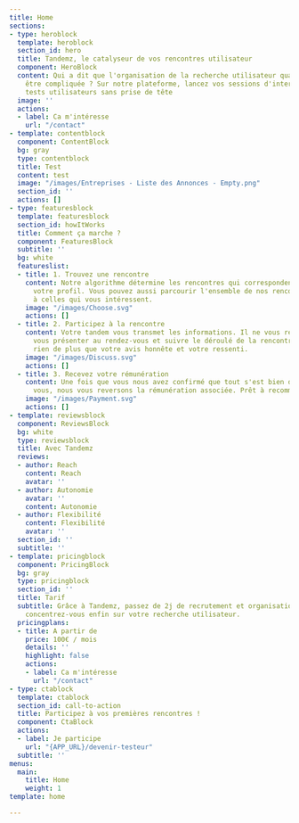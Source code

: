 ```yaml
---
title: Home
sections:
- type: heroblock
  template: heroblock
  section_id: hero
  title: Tandemz, le catalyseur de vos rencontres utilisateur
  component: HeroBlock
  content: Qui a dit que l'organisation de la recherche utilisateur qualitative devait
    être compliquée ? Sur notre plateforme, lancez vos sessions d'interviews et de
    tests utilisateurs sans prise de tête
  image: ''
  actions:
  - label: Ca m'intéresse
    url: "/contact"
- template: contentblock
  component: ContentBlock
  bg: gray
  type: contentblock
  title: Test
  content: test
  image: "/images/Entreprises - Liste des Annonces - Empty.png"
  section_id: ''
  actions: []
- type: featuresblock
  template: featuresblock
  section_id: howItWorks
  title: Comment ça marche ?
  component: FeaturesBlock
  subtitle: ''
  bg: white
  featureslist:
  - title: 1. Trouvez une rencontre
    content: Notre algorithme détermine les rencontres qui correspondent le plus à
      votre profil. Vous pouvez aussi parcourir l'ensemble de nos rencontres et postuler
      à celles qui vous intéressent.
    image: "/images/Choose.svg"
    actions: []
  - title: 2. Participez à la rencontre
    content: Votre tandem vous transmet les informations. Il ne vous reste plus qu'à
      vous présenter au rendez-vous et suivre le déroulé de la rencontre. On ne recherche
      rien de plus que votre avis honnête et votre ressenti.
    image: "/images/Discuss.svg"
    actions: []
  - title: 3. Recevez votre rémunération
    content: Une fois que vous nous avez confirmé que tout s'est bien déroulé pour
      vous, nous vous reversons la rémunération associée. Prêt à recommencer?
    image: "/images/Payment.svg"
    actions: []
- template: reviewsblock
  component: ReviewsBlock
  bg: white
  type: reviewsblock
  title: Avec Tandemz
  reviews:
  - author: Reach
    content: Reach
    avatar: ''
  - author: Autonomie
    avatar: ''
    content: Autonomie
  - author: Flexibilité
    content: Flexibilité
    avatar: ''
  section_id: ''
  subtitle: ''
- template: pricingblock
  component: PricingBlock
  bg: gray
  type: pricingblock
  section_id: ''
  title: Tarif
  subtitle: Grâce à Tandemz, passez de 2j de recrutement et organisation à 1h, et
    concentrez-vous enfin sur votre recherche utilisateur.
  pricingplans:
  - title: A partir de
    price: 100€ / mois
    details: ''
    highlight: false
    actions:
    - label: Ca m'intéresse
      url: "/contact"
- type: ctablock
  template: ctablock
  section_id: call-to-action
  title: Participez à vos premières rencontres !
  component: CtaBlock
  actions:
  - label: Je participe
    url: "{APP_URL}/devenir-testeur"
  subtitle: ''
menus:
  main:
    title: Home
    weight: 1
template: home

---
```


